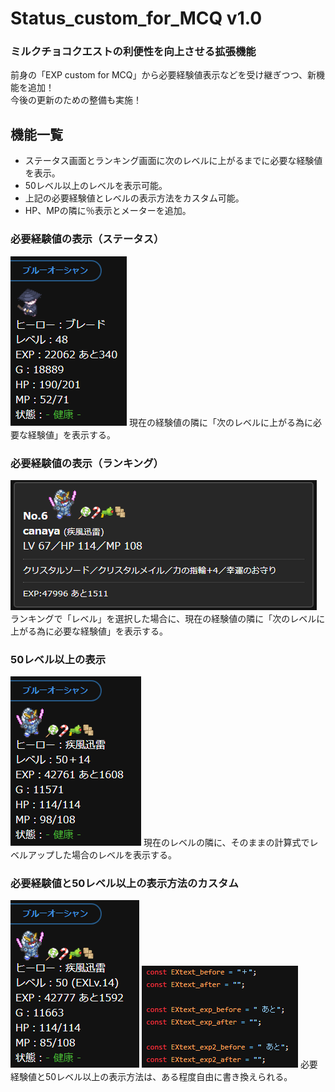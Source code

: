 # Status_custom_for_MCQ v1.0
### ミルクチョコクエストの利便性を向上させる拡張機能
前身の「EXP custom for MCQ」から必要経験値表示などを受け継ぎつつ、新機能を追加！  
今後の更新のための整備も実施！

## 機能一覧
- ステータス画面とランキング画面に次のレベルに上がるまでに必要な経験値を表示。  
- 50レベル以上のレベルを表示可能。
- 上記の必要経験値とレベルの表示方法をカスタム可能。
- HP、MPの隣に％表示とメーターを追加。

### 必要経験値の表示（ステータス）
<img src="./images/need_exp_status.png" alt="need_exp_status" title="need_exp_status">
現在の経験値の隣に「次のレベルに上がる為に必要な経験値」を表示する。

### 必要経験値の表示（ランキング）
<img src="./images/need_exp_ranking.png" alt="need_exp_ranking" title="need_exp_ranking">
ランキングで「レベル」を選択した場合に、現在の経験値の隣に「次のレベルに上がる為に必要な経験値」を表示する。

### 50レベル以上の表示
<img src="./images/ex_level.png" alt="ex_level" title="ex_level">
現在のレベルの隣に、そのままの計算式でレベルアップした場合のレベルを表示する。

### 必要経験値と50レベル以上の表示方法のカスタム
<img src="./images/text_custom1.png" alt="text_custom" title="text_custom">
<img src="./images/text_custom2.png" alt="text_custom" title="text_custom">
必要経験値と50レベル以上の表示方法は、ある程度自由に書き換えられる。
